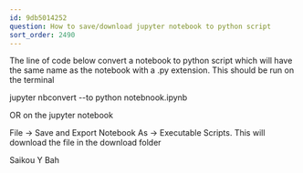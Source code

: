 ```yaml
---
id: 9db5014252
question: How to save/download jupyter notebook to python script
sort_order: 2490
---
```


The line of code below convert a notebook to python script which will have the same name as the notebook with a .py extension. This should be run on the terminal

jupyter nbconvert --to python notebnook.ipynb

OR on the jupyter notebook

File -> Save and Export Notebook As -> Executable Scripts. This will download the file in the download folder

Saikou Y Bah

